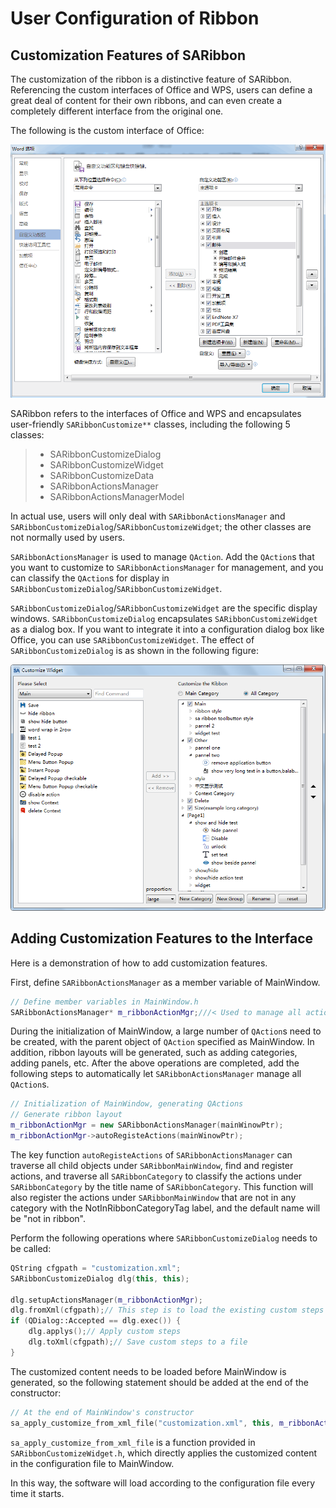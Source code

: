 # User Configuration of Ribbon

## Customization Features of SARibbon

The customization of the ribbon is a distinctive feature of SARibbon. Referencing the custom interfaces of Office and WPS, users can define a great deal of content for their own ribbons, and can even create a completely different interface from the original one.

The following is the custom interface of Office:

![Office's Custom Interface](../../assets/screenshot/customize/customization-office-ui.png)

SARibbon refers to the interfaces of Office and WPS and encapsulates user-friendly `SARibbonCustomize**` classes, including the following 5 classes:

> - SARibbonCustomizeDialog
> - SARibbonCustomizeWidget
> - SARibbonCustomizeData
> - SARibbonActionsManager
> - SARibbonActionsManagerModel

In actual use, users will only deal with `SARibbonActionsManager` and `SARibbonCustomizeDialog`/`SARibbonCustomizeWidget`; the other classes are not normally used by users.

`SARibbonActionsManager` is used to manage `QAction`. Add the `QAction`s that you want to customize to `SARibbonActionsManager` for management, and you can classify the `QAction`s for display in `SARibbonCustomizeDialog`/`SARibbonCustomizeWidget`.

`SARibbonCustomizeDialog`/`SARibbonCustomizeWidget` are the specific display windows. `SARibbonCustomizeDialog` encapsulates `SARibbonCustomizeWidget` as a dialog box. If you want to integrate it into a configuration dialog box like Office, you can use `SARibbonCustomizeWidget`. The effect of `SARibbonCustomizeDialog` is as shown in the following figure:

![SARibbon's Custom Interface](../../assets/screenshot/customize/customization-saribbon-ui.png)

## Adding Customization Features to the Interface

Here is a demonstration of how to add customization features.

First, define `SARibbonActionsManager` as a member variable of MainWindow.

```cpp
// Define member variables in MainWindow.h
SARibbonActionsManager* m_ribbonActionMgr;///< Used to manage all actions
```

During the initialization of MainWindow, a large number of `QAction`s need to be created, with the parent object of `QAction` specified as MainWindow. In addition, ribbon layouts will be generated, such as adding categories, adding panels, etc. After the above operations are completed, add the following steps to automatically let `SARibbonActionsManager` manage all `QAction`s.

```cpp
// Initialization of MainWindow, generating QActions
// Generate ribbon layout
m_ribbonActionMgr = new SARibbonActionsManager(mainWinowPtr);
m_ribbonActionMgr->autoRegisteActions(mainWinowPtr);
```

The key function `autoRegisteActions` of `SARibbonActionsManager` can traverse all child objects under `SARibbonMainWindow`, find and register actions, and traverse all `SARibbonCategory` to classify the actions under `SARibbonCategory` by the title name of `SARibbonCategory`. This function will also register the actions under `SARibbonMainWindow` that are not in any category with the NotInRibbonCategoryTag label, and the default name will be "not in ribbon".

Perform the following operations where `SARibbonCustomizeDialog` needs to be called:

```cpp
QString cfgpath = "customization.xml";
SARibbonCustomizeDialog dlg(this, this);

dlg.setupActionsManager(m_ribbonActionMgr);
dlg.fromXml(cfgpath);// This step is to load the existing custom steps so that they can be appended to when saving
if (QDialog::Accepted == dlg.exec()) {
    dlg.applys();// Apply custom steps
    dlg.toXml(cfgpath);// Save custom steps to a file
}
```

The customized content needs to be loaded before MainWindow is generated, so the following statement should be added at the end of the constructor:

```cpp
// At the end of MainWindow's constructor
sa_apply_customize_from_xml_file("customization.xml", this, m_ribbonActionMgr);
```

`sa_apply_customize_from_xml_file` is a function provided in `SARibbonCustomizeWidget.h`, which directly applies the customized content in the configuration file to MainWindow.

In this way, the software will load according to the configuration file every time it starts.